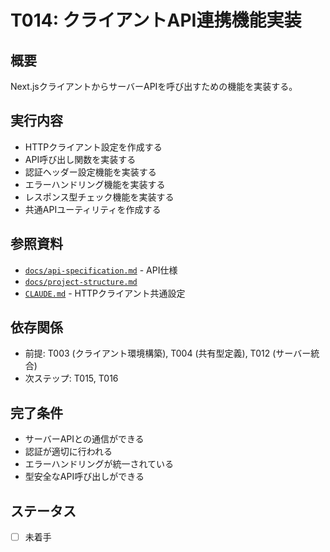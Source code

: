 # T014: クライアントAPI連携機能実装

## 概要
Next.jsクライアントからサーバーAPIを呼び出すための機能を実装する。

## 実行内容
- HTTPクライアント設定を作成する
- API呼び出し関数を実装する
- 認証ヘッダー設定機能を実装する
- エラーハンドリング機能を実装する
- レスポンス型チェック機能を実装する
- 共通APIユーティリティを作成する

## 参照資料
- [`docs/api-specification.md`](../api-specification.md) - API仕様
- [`docs/project-structure.md`](../project-structure.md)
- [`CLAUDE.md`](../../CLAUDE.md) - HTTPクライアント共通設定

## 依存関係
- 前提: T003 (クライアント環境構築), T004 (共有型定義), T012 (サーバー統合)
- 次ステップ: T015, T016

## 完了条件
- サーバーAPIとの通信ができる
- 認証が適切に行われる
- エラーハンドリングが統一されている
- 型安全なAPI呼び出しができる

## ステータス
- [ ] 未着手